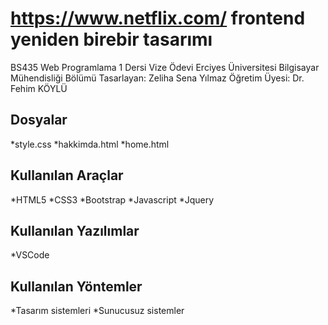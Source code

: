 # **https://www.netflix.com/ frontend yeniden birebir tasarımı**
BS435 Web Programlama 1 Dersi Vize Ödevi
Erciyes Üniversitesi Bilgisayar Mühendisliği Bölümü
Tasarlayan: Zeliha Sena Yılmaz Öğretim Üyesi: Dr. Fehim KÖYLÜ

## Dosyalar
*style.css
*hakkimda.html
*home.html
## Kullanılan Araçlar
*HTML5
*CSS3
*Bootstrap
*Javascript
*Jquery
## Kullanılan Yazılımlar
*VSCode
## Kullanılan Yöntemler
*Tasarım sistemleri
*Sunucusuz sistemler
